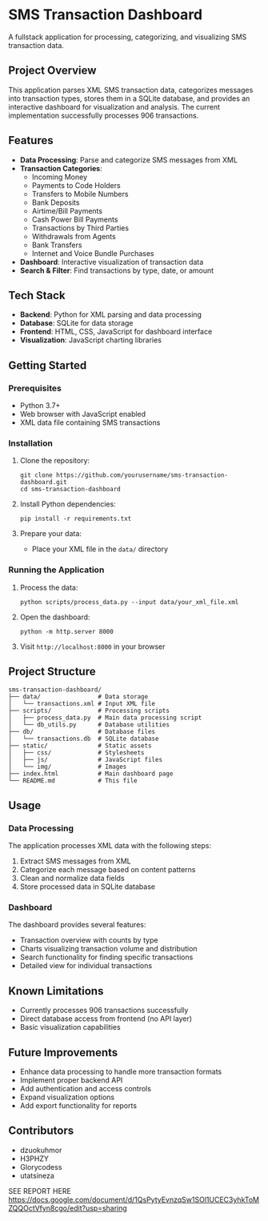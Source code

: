 # SMS Transaction Dashboard

A fullstack application for processing, categorizing, and visualizing SMS transaction data.

## Project Overview

This application parses XML SMS transaction data, categorizes messages into transaction types, stores them in a SQLite database, and provides an interactive dashboard for visualization and analysis. The current implementation successfully processes 906 transactions.

## Features

- **Data Processing**: Parse and categorize SMS messages from XML
- **Transaction Categories**:
  - Incoming Money
  - Payments to Code Holders
  - Transfers to Mobile Numbers
  - Bank Deposits
  - Airtime/Bill Payments
  - Cash Power Bill Payments
  - Transactions by Third Parties
  - Withdrawals from Agents
  - Bank Transfers
  - Internet and Voice Bundle Purchases
- **Dashboard**: Interactive visualization of transaction data
- **Search & Filter**: Find transactions by type, date, or amount

## Tech Stack

- **Backend**: Python for XML parsing and data processing
- **Database**: SQLite for data storage
- **Frontend**: HTML, CSS, JavaScript for dashboard interface
- **Visualization**: JavaScript charting libraries

## Getting Started

### Prerequisites

- Python 3.7+
- Web browser with JavaScript enabled
- XML data file containing SMS transactions

### Installation

1. Clone the repository:
   ```
   git clone https://github.com/yourusername/sms-transaction-dashboard.git
   cd sms-transaction-dashboard
   ```

2. Install Python dependencies:
   ```
   pip install -r requirements.txt
   ```

3. Prepare your data:
   - Place your XML file in the `data/` directory

### Running the Application

1. Process the data:
   ```
   python scripts/process_data.py --input data/your_xml_file.xml
   ```

2. Open the dashboard:
   ```
   python -m http.server 8000
   ```

3. Visit `http://localhost:8000` in your browser

## Project Structure

```
sms-transaction-dashboard/
├── data/                # Data storage
│   └── transactions.xml # Input XML file
├── scripts/             # Processing scripts
│   ├── process_data.py  # Main data processing script
│   └── db_utils.py      # Database utilities
├── db/                  # Database files
│   └── transactions.db  # SQLite database
├── static/              # Static assets
│   ├── css/             # Stylesheets
│   ├── js/              # JavaScript files
│   └── img/             # Images
├── index.html           # Main dashboard page
└── README.md            # This file
```

## Usage

### Data Processing

The application processes XML data with the following steps:
1. Extract SMS messages from XML
2. Categorize each message based on content patterns
3. Clean and normalize data fields
4. Store processed data in SQLite database

### Dashboard

The dashboard provides several features:
- Transaction overview with counts by type
- Charts visualizing transaction volume and distribution
- Search functionality for finding specific transactions
- Detailed view for individual transactions

## Known Limitations

- Currently processes 906 transactions successfully
- Direct database access from frontend (no API layer)
- Basic visualization capabilities

## Future Improvements

- Enhance data processing to handle more transaction formats
- Implement proper backend API
- Add authentication and access controls
- Expand visualization options
- Add export functionality for reports

## Contributors

- dzuokuhmor
- H3PHZY
- Glorycodess
- utatsineza


SEE REPORT HERE
https://docs.google.com/document/d/1QsPytyEvnzqSw1SOl1UCEC3yhkToMZQQOctVfyn8cgo/edit?usp=sharing
